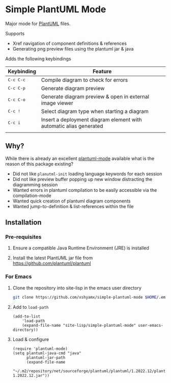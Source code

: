 # Simple PlantUML Mode #

Major mode for [PlantUML](https://plantuml.com/) files.

Supports

- Xref navigation of component definitions & references
- Generating png preview files using the plantuml jar & java

Adds the following keybindings

| Keybinding         | Feature                                                            |
|--------------------|--------------------------------------------------------------------|
| <kbd>C-c C-c</kbd> | Compile diagram to check for errors                                |
| <kbd>C-c C-p</kbd> | Generate diagram preview                                           |
| <kbd>C-c C-o</kbd> | Generate diagram preview & open in external image viewer           |
| <kbd>C-c !</kbd>   | Select diagram type when starting a diagram                        |
| <kbd>C-c i</kbd>   | Insert a deployment diagram element with automatic alias generated |
|                    |                                                                    |

## Why? ##

While there is already an excellent [plantuml-mode](https://github.com/skuro/plantuml-mode/) available what is the reason of this package existing?

- Did not like `planutml-init` loading language keywords for each session
- Did not like preview buffer popping up new window distracting the diagramming session
- Wanted errors in plantuml compilation to be easily accessible via the compilation-mode
- Wanted quick creation of plantuml diagram components
- Wanted jump-to-definition & list-references within the file

## Installation ##

### Pre-requisites ###

1. Ensure a compatible Java Runtime Environment (JRE) is installed

2. Install the latest PlantUML jar file from https://github.com/plantuml/plantuml

### For Emacs ###

1. Clone the repository into site-lisp in the emacs user directory

	``` sh
	git clone https://github.com/xshyamx/simple-plantuml-mode $HOME/.emacs.d/site-lisp/simple-plantuml-mode
	```

2. Add to `load-path`

    ```emacs-lisp
    (add-to-list
    	'load-path
    	(expand-file-name "site-lisp/simple-plantuml-mode" user-emacs-directory))
    ```

3. Load & configure

	```emacs-lisp
	(require 'plantuml-mode)
	(setq plantuml-java-cmd "java"
		  plantuml-jar-path
		  (expand-file-name
		   "~/.m2/repository/net/sourceforge/plantuml/plantuml/1.2022.12/plantuml-1.2022.12.jar"))
	```
